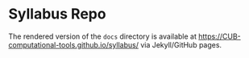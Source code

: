 # Syllabus Repo

The rendered version of the `docs` directory is available at https://CUB-computational-tools.github.io/syllabus/ via Jekyll/GitHub pages.
